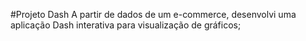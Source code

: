 #Projeto Dash
A partir de dados de um e-commerce, desenvolvi uma aplicação Dash interativa para visualização de gráficos;

